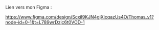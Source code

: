 Lien vers mon Figma :

https://www.figma.com/design/Scxil9KJN4gjXicqazUs4O/Thomas_v1?node-id=0-1&t=L789wrDzjc6t0VOD-1
